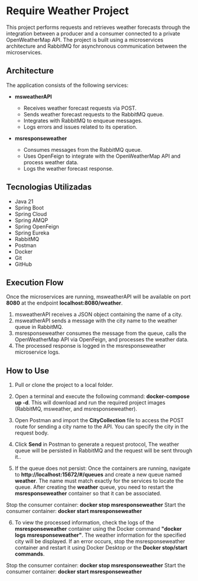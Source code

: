# Require Weather Project

This project performs requests and retrieves weather forecasts through the integration between a producer and a consumer connected to a private OpenWeatherMap API. The project is built using a microservices architecture and RabbitMQ for asynchronous communication between the microservices.

## Architecture

The application consists of the following services:

- **msweatherAPI**
    - Receives weather forecast requests via POST.
    - Sends weather forecast requests to the RabbitMQ queue.
    - Integrates with RabbitMQ to enqueue messages.
    - Logs errors and issues related to its operation.

- **msresponseweather**
    - Consumes messages from the RabbitMQ queue.
    - Uses OpenFeign to integrate with the OpenWeatherMap API and process weather data.
    - Logs the weather forecast response.

## Tecnologias Utilizadas

- Java 21
- Spring Boot
- Spring Cloud
- Spring AMQP
- Spring OpenFeign
- Spring Eureka
- RabbitMQ
- Postman
- Docker
- Git
- GitHub

## Execution Flow

Once the microservices are running, msweatherAPI will be available on port **8080** at the endpoint **localhost:8080/weather**.

1. msweatherAPI receives a JSON object containing the name of a city.
2. msweatherAPI sends a message with the city name to the weather queue in RabbitMQ.
3. msresponseweather consumes the message from the queue, calls the OpenWeatherMap API via OpenFeign, and processes the weather data.
4. The processed response is logged in the msresponseweather microservice logs.

## How to Use

1. Pull or clone the project to a local folder.

2. Open a terminal and execute the following command: **docker-compose up -d**. This will download and run the required project images (RabbitMQ, msweather, and msresponseweather).

3. Open Postman and import the **CityCollection** file to access the POST route for sending a city name to the API. You can specify the city in the request body.

4. Click **Send** in Postman to generate a request protocol, The weather queue will be persisted in RabbitMQ and the request will be sent through it..

5. If the queue does not persist: Once the containers are running, navigate to **http://localhost:15672/#/queues** and create a new queue named **weather**. The name must match exactly for the services to locate the queue.  After creating the **weather** queue, you need to restart the **msresponseweather** container so that it can be associated.

Stop the consumer container: **docker stop msresponseweather**
Start the consumer container: **docker start msresponseweather**

6. To view the processed information, check the logs of the **msresponseweather** container using the Docker command **"docker logs msresponseweather"**. The weather information for the specified city will be displayed. If an error occurs, stop the msresponseweather container and restart it using Docker Desktop or the **Docker stop/start commands**.

Stop the consumer container: **docker stop msresponseweather**
Start the consumer container: **docker start msresponseweather**